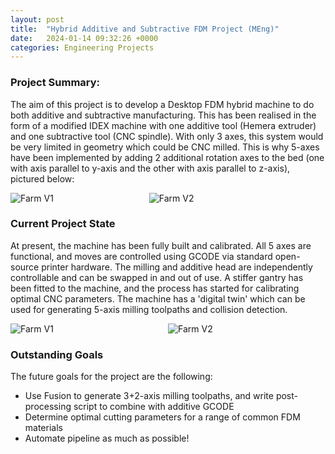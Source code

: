 ```yaml
---
layout: post
title:  "Hybrid Additive and Subtractive FDM Project (MEng)"
date:   2024-01-14 09:32:26 +0000
categories: Engineering Projects
---
```

<!-- # RoboChess Project -->

### Project Summary:
The aim of this project is to develop a Desktop FDM hybrid machine to do both additive and subtractive manufacturing. This has been realised in the form of a modified IDEX machine with one additive tool (Hemera extruder) and one subtractive tool (CNC spindle). With only 3 axes, this system would be very limited in geometry which could be CNC milled. This is why 5-axes have been implemented by adding 2 additional rotation axes to the bed (one with axis parallel to y-axis and the other with axis parallel to z-axis), pictured below:

<div style="display: flex; flex-wrap: wrap;">
    <img src="/assets/Masters/MachineCAD1.png" alt="Farm V1" style="flex: 1; max-width: 44%;" />
    <img src="/assets/Masters/MachineCAD2.png" alt="Farm V2" style="flex: 1; max-width: 56%;" />
</div>

### Current Project State
At present, the machine has been fully built and calibrated. All 5 axes are functional, and moves are controlled using GCODE via standard open-source printer hardware. The milling and additive head are independently controllable and can be swapped in and out of use. A stiffer gantry has been fitted to the machine, and the process has started for calibrating optimal CNC parameters. The machine has a 'digital twin' which can be used for generating 5-axis milling toolpaths and collision detection.

<div style="display: flex; flex-wrap: wrap;">
    <img src="/assets/Masters/Benchy.jpg" alt="Farm V1" style="flex: 1; max-width: 50%;" />
    <img src="/assets/Masters/Machine.jpg" alt="Farm V2" style="flex: 1; max-width: 50%;" />
</div>

### Outstanding Goals
The future goals for the project are the following:
- Use Fusion to generate 3+2-axis milling toolpaths, and write post-processing script to combine with additive GCODE
- Determine optimal cutting parameters for a range of common FDM materials
- Automate pipeline as much as possible!